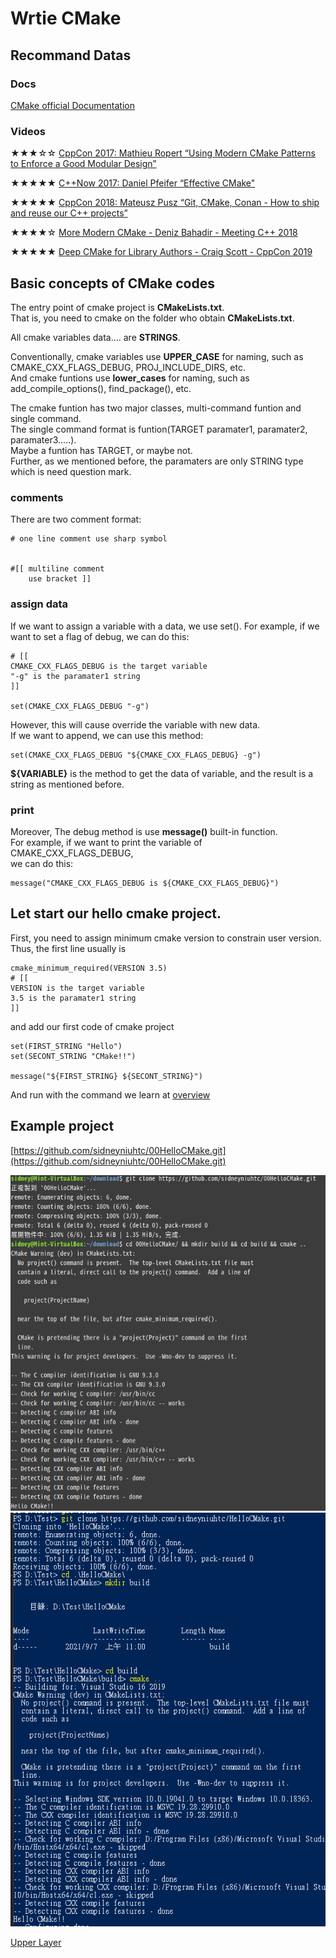 # Wrtie CMake

## Recommand Datas

###  Docs
[CMake official Documentation](https://cmake.org/cmake/help/latest/index.html)

### Videos
★★★☆☆ [CppCon 2017: Mathieu Ropert “Using Modern CMake Patterns to Enforce a Good Modular Design”](https://www.youtube.com/watch?v=eC9-iRN2b04)
  
★★★★★ [C++Now 2017: Daniel Pfeifer “Effective CMake"](https://www.youtube.com/watch?v=bsXLMQ6WgIk)

★★★★★ [CppCon 2018: Mateusz Pusz “Git, CMake, Conan - How to ship and reuse our C++ projects”](https://www.youtube.com/watch?v=S4QSKLXdTtA)

★★★★☆ [More Modern CMake - Deniz Bahadir - Meeting C++ 2018](https://www.youtube.com/watch?v=y7ndUhdQuU8)

★★★★★ [Deep CMake for Library Authors - Craig Scott - CppCon 2019](https://www.youtube.com/watch?v=m0DwB4OvDXk)


## Basic concepts of CMake codes

The entry point of cmake project is **CMakeLists.txt**.  
That is, you need to cmake on the folder who obtain **CMakeLists.txt**.  

All cmake variables data.... are **STRINGS**.  

Conventionally, cmake variables use **UPPER_CASE** for naming, such as CMAKE_CXX_FLAGS_DEBUG, PROJ_INCLUDE_DIRS, etc.  
And cmake funtions use **lower_cases** for naming, such as add_compile_options(), find_package(), etc.  

The cmake funtion has two major classes, multi-command funtion and single command.  
The single command format is funtion(TARGET paramater1, paramater2, paramater3.....).  
Maybe a funtion has TARGET, or maybe not.  
Further, as we mentioned before, the paramaters are only STRING type which is need question mark.  

### comments
There are two comment format:
```
# one line comment use sharp symbol


#[[ multiline comment
    use bracket ]]
```
### assign data
If we want to assign a variable with a data, we use set().
For example, if we want to set a flag of debug, we can do this:
```
# [[ 
CMAKE_CXX_FLAGS_DEBUG is the target variable
"-g" is the paramater1 string
]]

set(CMAKE_CXX_FLAGS_DEBUG "-g")

```
However, this will cause override the variable with new data.  
If we want to append, we can use this method:
```
set(CMAKE_CXX_FLAGS_DEBUG "${CMAKE_CXX_FLAGS_DEBUG} -g")
```
**${VARIABLE}** is the method to get the data of variable, and the result is a string as mentioned before.

### print
Moreover, The debug method is use **message()** built-in function.  
For example, if we want to print the variable of CMAKE_CXX_FLAGS_DEBUG,  
we can do this:
```
message("CMAKE_CXX_FLAGS_DEBUG is ${CMAKE_CXX_FLAGS_DEBUG}")

```

## Let start our hello cmake project.

First, you need to assign minimum cmake version to constrain user version.  
Thus, the first line usually is 
```
cmake_minimum_required(VERSION 3.5)
# [[ 
VERSION is the target variable
3.5 is the paramater1 string
]]
```

and add our first code of cmake project

```
set(FIRST_STRING "Hello")
set(SECONT_STRING "CMake!!")

message("${FIRST_STRING} ${SECONT_STRING}")
```

And run with the command we learn at [overview](../../0.%20Overview#why-we-need-cmake-1)

## Example project
[https://github.com/sidneyniuhtc/00HelloCMake.git](https://github.com/sidneyniuhtc/00HelloCMake.git)

<img src="https://github.com/sidneyniuhtc/sidneyniuhtc.github.io/raw/master/CMakeTutorial/2.%20Write/00%20Basic%20Concept/linux.png"/>
<img src="https://github.com/sidneyniuhtc/sidneyniuhtc.github.io/raw/master/CMakeTutorial/2.%20Write/00%20Basic%20Concept/windows.PNG"/>

[Upper Layer](../../)